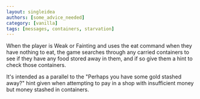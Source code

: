 ```yaml
---
layout: singleidea
authors: [some_advice_needed]
category: [vanilla]
tags: [messages, containers, starvation]
---
```

When the player is Weak or Fainting and uses the eat command when they have
nothing to eat, the game searches through any carried containers to see if they
have any food stored away in them, and if so give them a hint to check those
containers.

It's intended as a parallel to the "Perhaps you have some gold stashed away?"
hint given when attempting to pay in a shop with insufficient money but money
stashed in containers.
